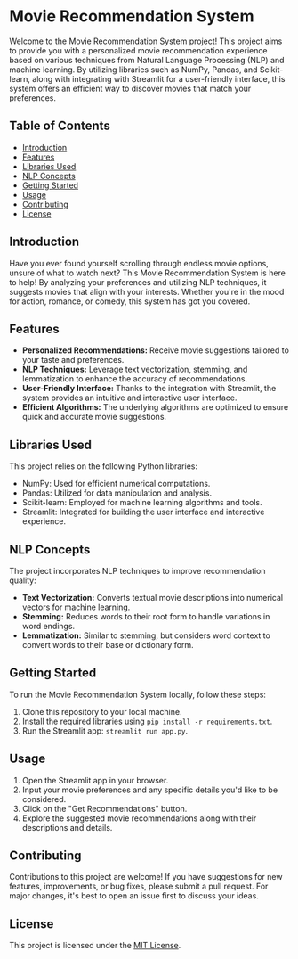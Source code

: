 # Movie Recommendation System

Welcome to the Movie Recommendation System project! This project aims to provide you with a personalized movie recommendation experience based on various techniques from Natural Language Processing (NLP) and machine learning. By utilizing libraries such as NumPy, Pandas, and Scikit-learn, along with integrating with Streamlit for a user-friendly interface, this system offers an efficient way to discover movies that match your preferences.

## Table of Contents
- [Introduction](#introduction)
- [Features](#features)
- [Libraries Used](#libraries-used)
- [NLP Concepts](#nlp-concepts)
- [Getting Started](#getting-started)
- [Usage](#usage)
- [Contributing](#contributing)
- [License](#license)

## Introduction
Have you ever found yourself scrolling through endless movie options, unsure of what to watch next? This Movie Recommendation System is here to help! By analyzing your preferences and utilizing NLP techniques, it suggests movies that align with your interests. Whether you're in the mood for action, romance, or comedy, this system has got you covered.

## Features
- **Personalized Recommendations:** Receive movie suggestions tailored to your taste and preferences.
- **NLP Techniques:** Leverage text vectorization, stemming, and lemmatization to enhance the accuracy of recommendations.
- **User-Friendly Interface:** Thanks to the integration with Streamlit, the system provides an intuitive and interactive user interface.
- **Efficient Algorithms:** The underlying algorithms are optimized to ensure quick and accurate movie suggestions.

## Libraries Used
This project relies on the following Python libraries:
- NumPy: Used for efficient numerical computations.
- Pandas: Utilized for data manipulation and analysis.
- Scikit-learn: Employed for machine learning algorithms and tools.
- Streamlit: Integrated for building the user interface and interactive experience.

## NLP Concepts
The project incorporates NLP techniques to improve recommendation quality:
- **Text Vectorization:** Converts textual movie descriptions into numerical vectors for machine learning.
- **Stemming:** Reduces words to their root form to handle variations in word endings.
- **Lemmatization:** Similar to stemming, but considers word context to convert words to their base or dictionary form.

## Getting Started
To run the Movie Recommendation System locally, follow these steps:
1. Clone this repository to your local machine.
2. Install the required libraries using `pip install -r requirements.txt`.
3. Run the Streamlit app: `streamlit run app.py`.

## Usage
1. Open the Streamlit app in your browser.
2. Input your movie preferences and any specific details you'd like to be considered.
3. Click on the "Get Recommendations" button.
4. Explore the suggested movie recommendations along with their descriptions and details.

## Contributing
Contributions to this project are welcome! If you have suggestions for new features, improvements, or bug fixes, please submit a pull request. For major changes, it's best to open an issue first to discuss your ideas.

## License
This project is licensed under the [MIT License](LICENSE).
